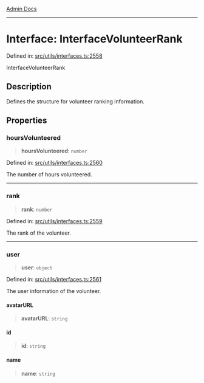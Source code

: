 [Admin Docs](/)

***

# Interface: InterfaceVolunteerRank

Defined in: [src/utils/interfaces.ts:2558](https://github.com/PalisadoesFoundation/talawa-admin/blob/main/src/utils/interfaces.ts#L2558)

InterfaceVolunteerRank

## Description

Defines the structure for volunteer ranking information.

## Properties

### hoursVolunteered

> **hoursVolunteered**: `number`

Defined in: [src/utils/interfaces.ts:2560](https://github.com/PalisadoesFoundation/talawa-admin/blob/main/src/utils/interfaces.ts#L2560)

The number of hours volunteered.

***

### rank

> **rank**: `number`

Defined in: [src/utils/interfaces.ts:2559](https://github.com/PalisadoesFoundation/talawa-admin/blob/main/src/utils/interfaces.ts#L2559)

The rank of the volunteer.

***

### user

> **user**: `object`

Defined in: [src/utils/interfaces.ts:2561](https://github.com/PalisadoesFoundation/talawa-admin/blob/main/src/utils/interfaces.ts#L2561)

The user information of the volunteer.

#### avatarURL

> **avatarURL**: `string`

#### id

> **id**: `string`

#### name

> **name**: `string`
